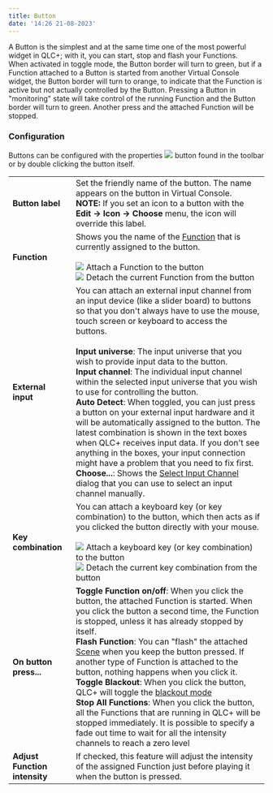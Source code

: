 ```yaml
---
title: Button
date: '14:26 21-08-2023'
---
```


A Button is the simplest and at the same time one of the most powerful widget in QLC+; with it, you can start, stop and flash your Functions.  
When activated in toggle mode, the Button border will turn to green, but if a Function attached to a Button is started from another Virtual Console widget, the Button border will turn to orange, to indicate that the Function is active but not actually controlled by the Button. Pressing a Button in "monitoring" state will take control of the running Function and the Button border will turn to green. Another press and the attached Function will be stopped.

### Configuration

Buttons can be configured with the properties ![](/basics/edit.png) button found in the toolbar or by double clicking the button itself.

|     |     |
| --- | --- |
| **Button label** | Set the friendly name of the button. The name appears on the button in Virtual Console.<br>**NOTE:** If you set an icon to a button with the **Edit -> Icon -> Choose** menu, the icon will override this label. |
| **Function** | Shows you the name of the [Function](/basics/glossary-and-concepts#functions) that is currently assigned to the button.<br><br>![](/basics/attach.png) Attach a Function to the button  <br>![](/basics/detach.png) Detach the current Function from the button |
| **External input** | You can attach an external input channel from an input device (like a slider board) to buttons so that you don't always have to use the mouse, touch screen or keyboard to access the buttons.<br><br>**Input universe**: The input universe that you wish to provide input data to the button.<br>**Input channel**: The individual input channel within the selected input universe that you wish to use for controlling the button.<br>**Auto Detect**: When toggled, you can just press a button on your external input hardware and it will be automatically assigned to the button. The latest combination is shown in the text boxes when QLC+ receives input data. If you don't see anything in the boxes, your input connection might have a problem that you need to fix first.<br>**Choose...**: Shows the [Select Input Channel](../select-input-channel) dialog that you can use to select an input channel manually. |
| **Key combination** | You can attach a keyboard key (or key combination) to the button, which then acts as if you clicked the button directly with your mouse.<br><br>![](/basics/key_bindings.png) Attach a keyboard key (or key combination) to the button  <br>![](/basics/fileclose.png) Detach the current key combination from the button |
| **On button press...** | **Toggle Function on/off**: When you click the button, the attached Function is started. When you click the button a second time, the Function is stopped, unless it has already stopped by itself.<br>**Flash Function**: You can "flash" the attached [Scene](/basics/glossary-and-concepts#scene) when you keep the button pressed. If another type of Function is attached to the button, nothing happens when you click it.<br>**Toggle Blackout**: When you click the button, QLC+ will toggle the [blackout mode](/basics/glossary-and-concepts#blackout)<br>**Stop All Functions**: When you click the button, all the Functions that are running in QLC+ will be stopped immediately. It is possible to specify a fade out time to wait for all the intensity channels to reach a zero level |
| **Adjust Function intensity** | If checked, this feature will adjust the intensity of the assigned Function just before playing it when the button is pressed. |